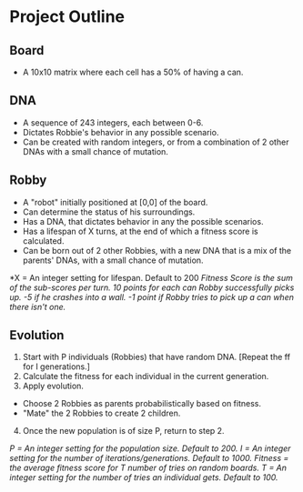 # Project Outline

## Board
* A 10x10 matrix where each cell has a 50% of having a can.

## DNA
* A sequence of 243 integers, each between 0-6.
* Dictates Robbie's behavior in any possible scenario.
* Can be created with random integers, or from a combination of 2 other DNAs with a small chance of mutation.

## Robby
* A "robot" initially positioned at [0,0] of the board.
* Can determine the status of his surroundings.
* Has a DNA, that dictates behavior in any the possible scenarios.
* Has a lifespan of X turns, at the end of which a fitness score is calculated.
* Can be born out of 2 other Robbies, with a new DNA that is a mix of the parents' DNAs, with a small chance of mutation.

*X = An integer setting for lifespan. Default to 200
*Fitness Score is the sum of the sub-scores per turn.
10 points for each can Robby successfully picks up.
-5 if he crashes into a wall.
-1 point if Robby tries to pick up a can when there isn't one.*

## Evolution
1. Start with P individuals (Robbies) that have random DNA.
[Repeat the ff for I generations.]
2. Calculate the fitness for each individual in the current generation.
3. Apply evolution.
* Choose 2 Robbies as parents probabilistically based on fitness.
* "Mate" the 2 Robbies to create 2 children.
4. Once the new population is of size P, return to step 2.

*P = An integer setting for the population size. Default to 200.
I = An integer setting for the number of iterations/generations. Default to 1000.
Fitness = the average fitness score for T number of tries on random boards.
T = An integer setting for the number of tries an individual gets. Default to 100.*
